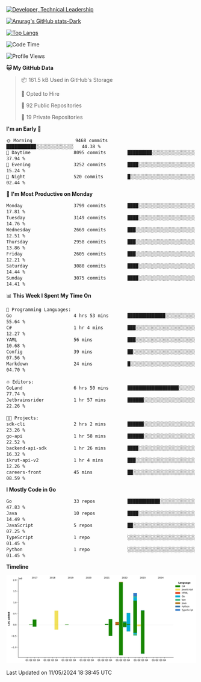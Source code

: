 <div>
  <a href="https://www.linkedin.com/in/arielpineiro/" target="_blank" rel="nofollow noopener noreferrer">
    <img src="https://img.shields.io/badge/-LinkedIn-%230077B5?style=for-the-badge&logo=linkedin&logoColor=white" alt="Developer, Technical Leadership" title="Ariel Piñeiro">
  </a>
</div>

[![Anurag's GitHub stats-Dark](https://github-readme-stats.vercel.app/api?username=arielsrv&show_icons=true&theme=dark#gh-dark-mode-only)](https://github.com/anuraghazra/github-readme-stats#gh-dark-mode-only)

[![Top Langs](https://github-readme-stats.vercel.app/api/top-langs/?username=arielsrv&layout=compact&langs_count=10&theme=dark#gh-dark-mode-only)](https://github.com/anuraghazra/github-readme-stats&theme=dark#gh-dark-mode-only)

<!--START_SECTION:waka-->
![Code Time](http://img.shields.io/badge/Code%20Time-879%20hrs%2027%20mins-blue)

![Profile Views](http://img.shields.io/badge/Profile%20Views-0-blue)

**🐱 My GitHub Data** 

> 📦 161.5 kB Used in GitHub's Storage 
 > 
> 💼 Opted to Hire
 > 
> 📜 92 Public Repositories 
 > 
> 🔑 19 Private Repositories 
 > 
**I'm an Early 🐤** 

```text
🌞 Morning                9468 commits        ███████████░░░░░░░░░░░░░░   44.38 % 
🌆 Daytime                8095 commits        █████████░░░░░░░░░░░░░░░░   37.94 % 
🌃 Evening                3252 commits        ████░░░░░░░░░░░░░░░░░░░░░   15.24 % 
🌙 Night                  520 commits         █░░░░░░░░░░░░░░░░░░░░░░░░   02.44 % 
```
📅 **I'm Most Productive on Monday** 

```text
Monday                   3799 commits        ████░░░░░░░░░░░░░░░░░░░░░   17.81 % 
Tuesday                  3149 commits        ████░░░░░░░░░░░░░░░░░░░░░   14.76 % 
Wednesday                2669 commits        ███░░░░░░░░░░░░░░░░░░░░░░   12.51 % 
Thursday                 2958 commits        ███░░░░░░░░░░░░░░░░░░░░░░   13.86 % 
Friday                   2605 commits        ███░░░░░░░░░░░░░░░░░░░░░░   12.21 % 
Saturday                 3080 commits        ████░░░░░░░░░░░░░░░░░░░░░   14.44 % 
Sunday                   3075 commits        ████░░░░░░░░░░░░░░░░░░░░░   14.41 % 
```


📊 **This Week I Spent My Time On** 

```text
💬 Programming Languages: 
Go                       4 hrs 53 mins       ██████████████░░░░░░░░░░░   55.64 % 
C#                       1 hr 4 mins         ███░░░░░░░░░░░░░░░░░░░░░░   12.27 % 
YAML                     56 mins             ███░░░░░░░░░░░░░░░░░░░░░░   10.68 % 
Config                   39 mins             ██░░░░░░░░░░░░░░░░░░░░░░░   07.56 % 
Markdown                 24 mins             █░░░░░░░░░░░░░░░░░░░░░░░░   04.70 % 

🔥 Editors: 
GoLand                   6 hrs 50 mins       ███████████████████░░░░░░   77.74 % 
Jetbrainsrider           1 hr 57 mins        ██████░░░░░░░░░░░░░░░░░░░   22.26 % 

🐱‍💻 Projects: 
sdk-cli                  2 hrs 2 mins        ██████░░░░░░░░░░░░░░░░░░░   23.26 % 
go-api                   1 hr 58 mins        ██████░░░░░░░░░░░░░░░░░░░   22.52 % 
backend-api-sdk          1 hr 26 mins        ████░░░░░░░░░░░░░░░░░░░░░   16.32 % 
ikrut-api-v2             1 hr 4 mins         ███░░░░░░░░░░░░░░░░░░░░░░   12.26 % 
careers-front            45 mins             ██░░░░░░░░░░░░░░░░░░░░░░░   08.59 % 
```

**I Mostly Code in Go** 

```text
Go                       33 repos            ████████████░░░░░░░░░░░░░   47.83 % 
Java                     10 repos            ████░░░░░░░░░░░░░░░░░░░░░   14.49 % 
JavaScript               5 repos             ██░░░░░░░░░░░░░░░░░░░░░░░   07.25 % 
TypeScript               1 repo              ░░░░░░░░░░░░░░░░░░░░░░░░░   01.45 % 
Python                   1 repo              ░░░░░░░░░░░░░░░░░░░░░░░░░   01.45 % 
```



**Timeline**

![Lines of Code chart](https://raw.githubusercontent.com/arielsrv/arielsrv/main/assets/bar_graph.png)


 Last Updated on 11/05/2024 18:38:45 UTC
<!--END_SECTION:waka-->
